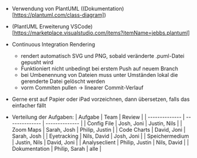 - Verwendung von PlantUML ((Dokumentation)[https://plantuml.com/class-diagram])
- (PlantUML Erweiterung VSCode)[https://marketplace.visualstudio.com/items?itemName=jebbs.plantuml]
- Continuous Integration Rendering
    - rendert automatisch SVG und PNG, sobald veränderte .puml-Datei gepusht wird
    - Funktioniert nicht unbedingt bei erstem Push auf neuem Branch
    - bei Umbenennung von Dateien muss unter Umständen lokal die gerenderte Datei gelöscht werden
    - vorm Commiten pullen -> linearer Commit-Verlauf

- Gerne erst auf Papier oder iPad vorzeichnen, dann übersetzen, falls das einfacher fällt

- Verteilung der Aufgaben:
    | Aufgabe        | Team           | Review         |
    | -------------- | -------------- | -------------- |
    | Config File    | Josh, Joni     | Justin, Nils   |
    | Zoom Maps      | Sarah, Josh    | Philip, Justin |
    | Code Charts    | David, Joni    | Sarah, Josh    |
    | Eyetracking    | Nils, David    | Josh, Joni     |
    | Speichermedium | Justin, Nils   | David, Joni    |
    | Analyseclient  | Philip, Justin | Nils, David    |
    | Dokumentation  | Philip, Sarah  | alle           |
